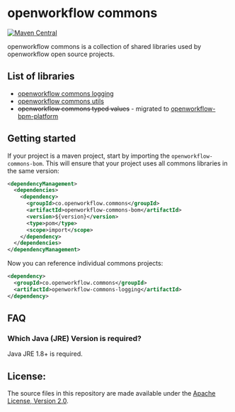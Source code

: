 # openworkflow commons

[![Maven Central](https://maven-badges.herokuapp.com/maven-central/co.openworkflow.commons/openworkflow-commons-bom/badge.svg)](https://maven-badges.herokuapp.com/maven-central/co.openworkflow.commons/openworkflow-commons-bom)


openworkflow commons is a collection of shared libraries used by openworkflow open source projects.

## List of libraries

* [openworkflow commons logging][logging]
* [openworkflow commons utils][utils]
* ~~openworkflow commons typed values~~ - migrated to [openworkflow-bpm-platform][typed-values]


## Getting started

If your project is a maven project, start by importing the `openworkflow-commons-bom`.
This will ensure that your project uses all commons libraries in the same version:

```xml
<dependencyManagement>
  <dependencies>
    <dependency>
      <groupId>co.openworkflow.commons</groupId>
      <artifactId>openworkflow-commons-bom</artifactId>
      <version>${version}</version>
      <type>pom</type>
      <scope>import</scope>
    </dependency>
  </dependencies>
</dependencyManagement>
```

Now you can reference individual commons projects:

```xml
<dependency>
  <groupId>co.openworkflow.commons</groupId>
  <artifactId>openworkflow-commons-logging</artifactId>
</dependency>
```

## FAQ

### Which Java (JRE) Version is required?

Java JRE 1.8+ is required.

## License:

The source files in this repository are made available under the <a href="LICENSE">Apache License, Version 2.0</a>.

[logging]: logging/
[utils]: utils/
[typed-values]: https://github.com/openworkflow/openworkflow-bpm-platform/tree/master/typed-values
